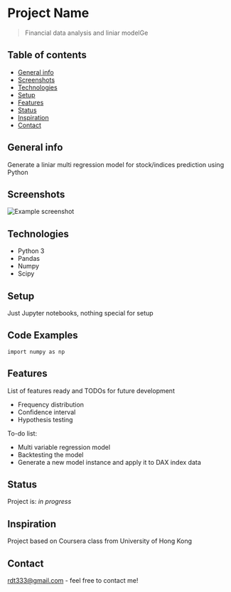 # Project Name
> Financial data analysis and liniar modelGe

## Table of contents
* [General info](#general-info)
* [Screenshots](#screenshots)
* [Technologies](#technologies)
* [Setup](#setup)
* [Features](#features)
* [Status](#status)
* [Inspiration](#inspiration)
* [Contact](#contact)

## General info
Generate a liniar multi regression model for stock/indices prediction using Python

## Screenshots
![Example screenshot](./img/screenshot.png)

## Technologies
* Python 3
* Pandas
* Numpy
* Scipy

## Setup
Just Jupyter notebooks, nothing special for setup

## Code Examples
`import numpy as np`

## Features
List of features ready and TODOs for future development
* Frequency distribution
* Confidence interval
* Hypothesis testing

To-do list:
* Multi variable regression model
* Backtesting the model
* Generate a new model instance and apply it to DAX index data

## Status
Project is: _in progress_

## Inspiration
Project based on Coursera class from University of Hong Kong

## Contact
rdt333@gmail.com - feel free to contact me!
